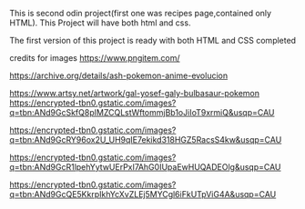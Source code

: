 This is second odin project(first one was recipes page,contained only HTML).
This Project will have both html and css.

The first version of this project is ready with both HTML and CSS completed

credits for images
https://www.pngitem.com/

https://archive.org/details/ash-pokemon-anime-evolucion

https://www.artsy.net/artwork/gal-yosef-galy-bulbasaur-pokemon
https://encrypted-tbn0.gstatic.com/images?q=tbn:ANd9GcSkfQ8pIMZCQLstWftommjBb1oJiIoT9xrmiQ&usqp=CAU

https://encrypted-tbn0.gstatic.com/images?q=tbn:ANd9GcRY96ox2U_UH9qIE7ekikd318HGZ5RacsS4kw&usqp=CAU

https://encrypted-tbn0.gstatic.com/images?q=tbn:ANd9GcR1lpehYytwUErPxI7AhG0IUpaEwHUQADEOlg&usqp=CAU

https://encrypted-tbn0.gstatic.com/images?q=tbn:ANd9GcQE5KkrpIkhYcXvZLEj5MYCgl6iFkUTpViG4A&usqp=CAU
